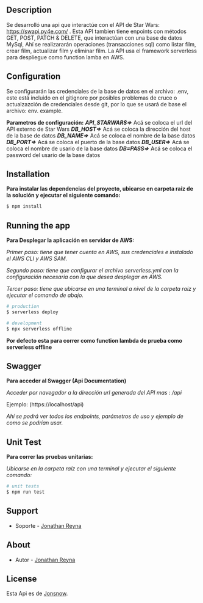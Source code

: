 ## Description

Se desarrolló una api que interactúe con el API de Star Wars: https://swapi.py4e.com/ .
Esta API tambien tiene enpoints con métodos GET, POST, PATCH & DELETE, que interactúan con una base de datos MySql,
Ahí se realizararán operaciones (transacciones sql) como listar film, crear film, actualizar film y eliminar film.
La API usa el framework serverless para despliegue como function lamba en AWS.

## Configuration

Se configurarán las credenciales de la base de datos en el archivo: .env, este está incluido en el gitignore por posibles problemas de
cruce o actualzazción de credenciales desde git, por lo que se usará de base el archivo: env. example.

**Parametros de configuración:**
***API_STARWARS=>*** Acá se coloca el url del API externo de Star Wars
***DB_HOST=>*** Acá se coloca la dirección del host de la base de datos
***DB_NAME=>*** Acá se coloca el nombre de la base datos
***DB_PORT=>*** Acá se coloca el puerto de la base datos
***DB_USER=>*** Acá se coloca el nombre de usario de la base datos
***DB=PASS=>*** Acá se coloca el password del usario de la base datos

## Installation

**Para instalar las dependencias del proyecto, ubicarse en carpeta raíz de la solución y ejecutar el siguiente comando:**
```bash
$ npm install
```

## Running the app

**Para Desplegar la aplicación en servidor de AWS:**

*Primer paso: tiene que tener cuenta en AWS, sus credenciales e instalado el AWS CLI y AWS SAM.*

*Segundo paso: tiene que configurar el archivo serverless.yml con la configuración necesaria con la que desea desplegar en AWS.*

*Tercer paso: tiene que ubicarse en una terminal a nivel de la carpeta raiz y ejecutar el comando de abajo.*

```bash
# production
$ serverless deploy

# development
$ npx serverless offline

```

**Por defecto esta para correr como function lambda de prueba como serverless offline**

## Swagger

**Para acceder al Swagger (Api Documentation)**

*Acceder por navegador a la dirección url generada del API mas : /api*

Ejemplo: (https://localhost/api)

*Ahí se podrá ver todos los endpoints, parámetros de uso y ejemplo de como se podrían usar.*
## Unit Test

**Para correr las pruebas unitarias:**

*Ubicarse en la carpeta raíz con una terminal y ejecutar el siguiente comando:*
```bash
# unit tests
$ npm run test
```

## Support

- Soporte - [Jonathan Reyna](jhonlpjr@gmail.com)

## About

- Autor - [Jonathan Reyna](https://github.com/jhonlpjr)

## License

Esta Api es de [Jonsnow](LICENSE).